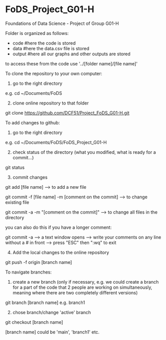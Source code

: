 # FoDS_Project_G01-H
Foundations of Data Science - Project of Group G01-H

Folder is organized as follows:
- code #here the code is stored
- data #here the data.csv file is stored
- output #here all our graphs and other outputs are stored

to access these from the code use '../[folder name]/[file name]'

To clone the repository to your own computer:
1. go to the right directory
  
  e.g. cd ~/Documents/FoDS

2. clone online repository to that folder
  
  git clone https://github.com/DCF51/Project_FoDS_G01-H.git

To add changes to github:
1. go to the right directory
  
  e.g. cd ~/Documents/FoDS/FoDS_Project_G01-H

2. check status of the directory (what you modified, what is ready for a commit...)

  git status

3. commit changes

  git add [file name] --> to add a new file

  git commit -f [file name] -m [comment on the commit] --> to change existing file
  
  git commit -a -m "[comment on the commit]" --> to change all files in the directory
  
  you can also do this if you have a longer comment:
  
  git commit -a --> a text window opens --> write your comments on any line without a # in front --> press "ESC" then ":wq" to exit

4. Add the local changes to the online repository

  git push -f origin [branch name]
  
To navigate branches:
1. create a new branch (only if necessary, e.g. we could create a branch for a part of the code that 2 people are working on simultaneously, meaning where there are two completely different versions)

  git branch [branch name] e.g. branch1

2. chose branch/change 'active' branch

  git checkout [branch name]

  [branch name] could be 'main', 'branch1' etc.

